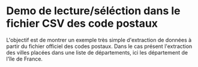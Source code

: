 Demo de lecture/séléction dans le fichier CSV des code postaux
======

L'objectif est de montrer un exemple très simple d'extraction de données à partir du fichier officiel des codes postaux. Dans le cas présent l'extraction des villes placées dans une liste de départements, ici les département de l'île de France.
